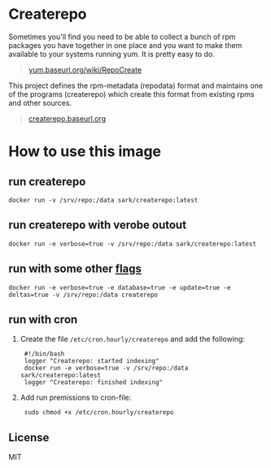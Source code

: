 # Createrepo

Sometimes you'll find you need to be able to collect a bunch of rpm packages you have together in one place and you want to make them available to your systems running yum. It is pretty easy to do.

> [yum.baseurl.org/wiki/RepoCreate](http://yum.baseurl.org/wiki/RepoCreate)

This project defines the rpm-metadata (repodata) format and maintains one of the programs (createrepo) which create this format from existing rpms and other sources.

> [createrepo.baseurl.org](http://createrepo.baseurl.org/)

# How to use this image

## run createrepo
	docker run -v /srv/repo:/data sark/createrepo:latest
	
## run createrepo with verobe outout
	docker run -e verbose=true -v /srv/repo:/data sark/createrepo:latest

## run with some other [flags](http://yum.baseurl.org/wiki/RepoCreate)
	docker run -e verbose=true -e database=true -e update=true -e deltas=true -v /srv/repo:/data createrepo

## run with cron
1. Create the file `/etc/cron.hourly/createrepo` and add the following:

        #!/bin/bash
        logger "Createrepo: started indexing"
        docker run -e verbose=true -v /srv/repo:/data sark/createrepo:latest
        logger "Createrepo: finished indexing"

2. Add run premissions to cron-file:

        sudo chmod +x /etc/cron.hourly/createrepo

License
----
MIT



